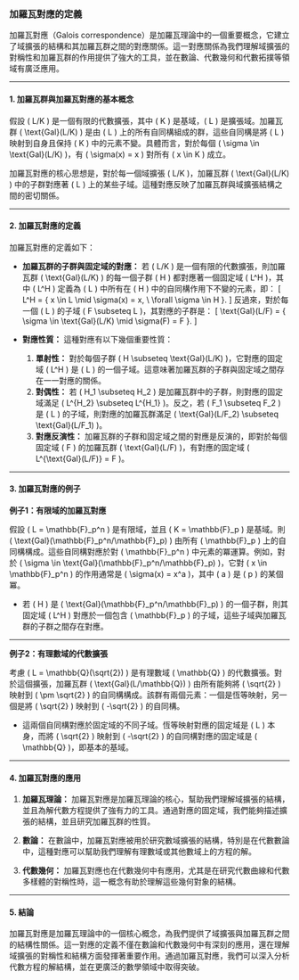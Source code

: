 ### **加羅瓦對應的定義**

加羅瓦對應（Galois correspondence）是加羅瓦理論中的一個重要概念，它建立了域擴張的結構和其加羅瓦群之間的對應關係。這一對應關係為我們理解域擴張的對稱性和加羅瓦群的作用提供了強大的工具，並在數論、代數幾何和代數拓撲等領域有廣泛應用。

---

#### **1. 加羅瓦群與加羅瓦對應的基本概念**

假設 \( L/K \) 是一個有限的代數擴張，其中 \( K \) 是基域，\( L \) 是擴張域。加羅瓦群 \( \text{Gal}(L/K) \) 是由 \( L \) 上的所有自同構組成的群，這些自同構是將 \( L \) 映射到自身且保持 \( K \) 中的元素不變。具體而言，對於每個 \( \sigma \in \text{Gal}(L/K) \)，有 \( \sigma(x) = x \) 對所有 \( x \in K \) 成立。

加羅瓦對應的核心思想是，對於每一個域擴張 \( L/K \)，加羅瓦群 \( \text{Gal}(L/K) \) 中的子群對應著 \( L \) 上的某些子域。這種對應反映了加羅瓦群與域擴張結構之間的密切關係。

---

#### **2. 加羅瓦對應的定義**

加羅瓦對應的定義如下：

- **加羅瓦群的子群與固定域的對應：**
  若 \( L/K \) 是一個有限的代數擴張，則加羅瓦群 \( \text{Gal}(L/K) \) 的每一個子群 \( H \) 都對應著一個固定域 \( L^H \)，其中 \( L^H \) 定義為 \( L \) 中所有在 \( H \) 中的自同構作用下不變的元素，即：
  \[
  L^H = \{ x \in L \mid \sigma(x) = x, \ \forall \sigma \in H \}.
  \]
  反過來，對於每一個 \( L \) 的子域 \( F \subseteq L \)，其對應的子群是：
  \[
  \text{Gal}(L/F) = \{ \sigma \in \text{Gal}(L/K) \mid \sigma(F) = F \}.
  \]

- **對應性質：**
  這種對應有以下幾個重要性質：
  1. **單射性：** 對於每個子群 \( H \subseteq \text{Gal}(L/K) \)，它對應的固定域 \( L^H \) 是 \( L \) 的一個子域。這意味著加羅瓦群的子群與固定域之間存在一一對應的關係。
  2. **對偶性：** 若 \( H_1 \subseteq H_2 \) 是加羅瓦群中的子群，則對應的固定域滿足 \( L^{H_2} \subseteq L^{H_1} \)。反之，若 \( F_1 \subseteq F_2 \) 是 \( L \) 的子域，則對應的加羅瓦群滿足 \( \text{Gal}(L/F_2) \subseteq \text{Gal}(L/F_1) \)。
  3. **對應反演性：** 加羅瓦群的子群和固定域之間的對應是反演的，即對於每個固定域 \( F \) 的加羅瓦群 \( \text{Gal}(L/F) \)，有對應的固定域 \( L^{\text{Gal}(L/F)} = F \)。

---

#### **3. 加羅瓦對應的例子**

**例子1：有限域的加羅瓦對應**

假設 \( L = \mathbb{F}_p^n \) 是有限域，並且 \( K = \mathbb{F}_p \) 是基域。則 \( \text{Gal}(\mathbb{F}_p^n/\mathbb{F}_p) \) 由所有 \( \mathbb{F}_p \) 上的自同構構成。這些自同構對應於對 \( \mathbb{F}_p^n \) 中元素的冪運算。例如，對於 \( \sigma \in \text{Gal}(\mathbb{F}_p^n/\mathbb{F}_p) \)，它對 \( x \in \mathbb{F}_p^n \) 的作用通常是 \( \sigma(x) = x^a \)，其中 \( a \) 是 \( p \) 的某個冪。

- 若 \( H \) 是 \( \text{Gal}(\mathbb{F}_p^n/\mathbb{F}_p) \) 的一個子群，則其固定域 \( L^H \) 對應於一個包含 \( \mathbb{F}_p \) 的子域，這些子域與加羅瓦群的子群之間存在對應。

---

**例子2：有理數域的代數擴張**

考慮 \( L = \mathbb{Q}(\sqrt{2}) \) 是有理數域 \( \mathbb{Q} \) 的代數擴張。對於這個擴張，加羅瓦群 \( \text{Gal}(L/\mathbb{Q}) \) 由所有能夠將 \( \sqrt{2} \) 映射到 \( \pm \sqrt{2} \) 的自同構構成。該群有兩個元素：一個是恆等映射，另一個是將 \( \sqrt{2} \) 映射到 \( -\sqrt{2} \) 的自同構。

- 這兩個自同構對應於固定域的不同子域。恆等映射對應的固定域是 \( L \) 本身，而將 \( \sqrt{2} \) 映射到 \( -\sqrt{2} \) 的自同構對應的固定域是 \( \mathbb{Q} \)，即基本的基域。

---

#### **4. 加羅瓦對應的應用**

1. **加羅瓦理論：** 加羅瓦對應是加羅瓦理論的核心，幫助我們理解域擴張的結構，並且為解代數方程提供了強有力的工具。通過對應的固定域，我們能夠描述擴張的結構，並且研究加羅瓦群的性質。

2. **數論：** 在數論中，加羅瓦對應被用於研究數域擴張的結構，特別是在代數數論中，這種對應可以幫助我們理解有理數域或其他數域上的方程的解。

3. **代數幾何：** 加羅瓦對應也在代數幾何中有應用，尤其是在研究代數曲線和代數多樣體的對稱性時，這一概念有助於理解這些幾何對象的結構。

---

#### **5. 結論**

加羅瓦對應是加羅瓦理論中的一個核心概念，為我們提供了域擴張與加羅瓦群之間的結構性關係。這一對應的定義不僅在數論和代數幾何中有深刻的應用，還在理解域擴張的對稱性和結構方面發揮著重要作用。通過加羅瓦對應，我們可以深入分析代數方程的解結構，並在更廣泛的數學領域中取得突破。